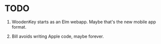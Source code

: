 # TODO

1. WoodenKey starts as an Elm webapp.
   Maybe that's the new mobile app format.
   
2. Bill avoids writing Apple code, maybe forever.
